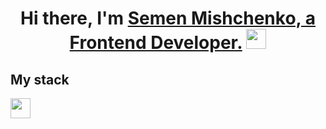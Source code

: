 <h1 align="center">Hi there, I'm <a href="https://daniilshat.ru/" target="_blank">Semen Mishchenko, a Frontend Developer.</a> 
<img src="https://github.com/blackcater/blackcater/raw/main/images/Hi.gif" height="32"/></h1>


<h2 align="centet"> My stack </h2>
<img src="https://img.shields.io/badge/css3-%231572B6.svg?style=for-the-badge&logo=css3&logoColor=white" height="32"/>



<!--
**symon261731/symon261731** is a ✨ _special_ ✨ repository because its `README.md` (this file) appears on your GitHub profile.

Here are some ideas to get you started:

- 🔭 I’m currently working on ...
- 🌱 I’m currently learning ...
- 👯 I’m looking to collaborate on ...
- 🤔 I’m looking for help with ...
- 💬 Ask me about ...
- 📫 How to reach me: ...
- 😄 Pronouns: ...
- ⚡ Fun fact: ...
-->
